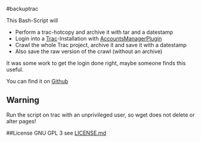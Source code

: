 #backuptrac

This Bash-Script will
- Perform a trac-hotcopy and archive it with tar and a datestamp
- Login into a [Trac](https://trac.edgewall.com)-Installation with [AccountsManagerPlugin](https://trac-hacks.org/wiki/AccountManagerPlugin)
- Crawl the whole Trac project, archive it and save it with a datestamp
- Also save the raw version of the crawl (without an archive)

It was some work to get the login done right, maybe someone finds this useful.

You can find it on [Github](https://github.com/nextl00p/backuptrac)
## Warning
Run the script on trac with an unprivileged user, so wget does not delete or alter pages!

##License GNU GPL 3
see [LICENSE.md](LICENSE.md)
